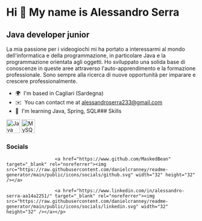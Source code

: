 Hi 👋 My name is Alessandro Serra
=================================

Java developer junior
---------------------

La mia passione per i videogiochi mi ha portato a interessarmi al mondo dell'informatica e della programmazione, in particolare Java e la programmazione orientata agli oggetti. Ho sviluppato una solida base di conoscenze in queste aree attraverso l'auto-apprendimento e la formazione professionale. Sono sempre alla ricerca di nuove opportunità per imparare e crescere professionalmente.

*   🌍  I'm based in Cagliari (Sardegna)
*   ✉️  You can contact me at [alessandroserra233@gmail.com](mailto:alessandroserra233@gmail.com)
*   🧠  I'm learning Java, Spring, SQL### Skills 
<p align="left">
<a href="https://www.oracle.com/java/" target="_blank" rel="noreferrer"><img src="https://raw.githubusercontent.com/danielcranney/readme-generator/main/public/icons/skills/java-colored.svg" width="36" height="36" alt="Java" /></a>
<a href="https://www.mysql.com/" target="_blank" rel="noreferrer"><img src="https://raw.githubusercontent.com/danielcranney/readme-generator/main/public/icons/skills/mysql-colored.svg" width="36" height="36" alt="MySQL" /></a>
</p>
                    
### Socials
                  
                  
<p align="left">
                          
                      <a href="https://www.github.com/MaskedBean" target="_blank" rel="noreferrer"><img src="https://raw.githubusercontent.com/danielcranney/readme-generator/main/public/icons/socials/github.svg" width="32" height="32" /></a>
                          
                      <a href="https://www.linkedin.com/in/alessandro-serra-aa14a2251/" target="_blank" rel="noreferrer"><img src="https://raw.githubusercontent.com/danielcranney/readme-generator/main/public/icons/socials/linkedin.svg" width="32" height="32" /></a></p>
